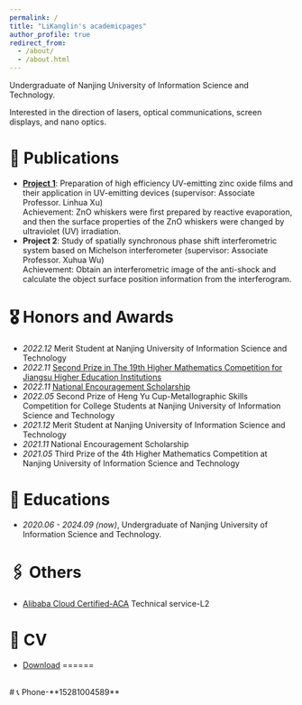 ```yaml
---
permalink: /
title: "LiKanglin's academicpages"
author_profile: true
redirect_from: 
  - /about/
  - /about.html
---
```


Undergraduate of Nanjing University of Information Science and Technology.

Interested in the direction of lasers, optical communications, screen displays, and nano optics.

# 📝 Publications 
- [**Project 1**](https://lkl-shanghai.oss-cn-shanghai.aliyuncs.com/%E8%AF%81%E4%B9%A6/%E6%9C%AC%E7%A7%91%E9%A1%B9%E7%9B%AE%201.png): Preparation of high efficiency UV-emitting zinc oxide films and their application in UV-emitting devices (supervisor: Associate Professor. Linhua Xu)
<br>Achievement: ZnO whiskers were first prepared by reactive evaporation, and then the surface properties of the ZnO whiskers were changed by ultraviolet (UV) irradiation.
- **Project 2**: Study of spatially synchronous phase shift interferometric system based on Michelson interferometer (supervisor: Associate Professor. Xuhua Wu)
<br>Achievement: Obtain an interferometric image of the anti-shock and calculate the object surface position information from the interferogram.
# 🎖 Honors and Awards
- *2022.12* Merit Student at Nanjing University of Information Science and Technology
- *2022.11* [Second Prize in The 19th Higher Mathematics Competition for Jiangsu Higher Education Institutions](https://lkl-shanghai.obs.cn-east-3.myhuaweicloud.com/%E8%AF%81%E4%B9%A6/%E7%AC%AC%E5%8D%81%E4%B9%9D%E5%B1%8A%E6%B1%9F%E8%8B%8F%E7%9C%81%E9%AB%98%E7%AD%89%E6%95%B0%E5%AD%A6%E7%AB%9E%E8%B5%9B%E4%BA%8C%E7%AD%89%E5%A5%96.png)
- *2022.11*	[National Encouragement Scholarship](/images/2022国家励志奖学金.png)
- *2022.05*	Second Prize of Heng Yu Cup-Metallographic Skills Competition for College Students at Nanjing University of Information Science and Technology
- *2021.12*	Merit Student at Nanjing University of Information Science and Technology
- *2021.11*	National Encouragement Scholarship
- *2021.05*	Third Prize of the 4th Higher Mathematics Competition at Nanjing University of Information Science and Technology

# 📖 Educations
- *2020.06 - 2024.09 (now)*, Undergraduate of Nanjing University of Information Science and Technology.
# 🖇️ Others
- [Alibaba Cloud Certified-ACA](https://lkl-shanghai.oss-cn-shanghai.aliyuncs.com/%E8%AF%81%E4%B9%A6/%E9%98%BF%E9%87%8C%E4%BA%91ACA%E8%AF%81%E4%B9%A6%EF%BC%88%E6%95%B0%E6%8D%AE%E4%B8%AD%E5%BF%83IT%E5%88%9D%E7%BA%A7%E8%BF%90%E7%BB%B4%E5%B7%A5%E7%A8%8B%E5%B8%88%EF%BC%89.png) Technical service-L2

# 📄 CV
- [Download](https://pv4t-my.sharepoint.com/:b:/g/personal/jockerror_pv4t_onmicrosoft_com/EUFtBZe2vyRAs6gWc-yVn_sB70ryD8xN386ticIiR04nAQ?e=QVaEtw)
======
<br>
# 📞 Phone-**15281004589**

